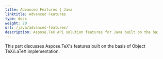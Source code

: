 ```yaml
---
title: Advanced Features | Java
linktitle: Advanced Features
type: docs
weight: 20
url: /java/advanced-features/
description: Aspose.TeX API solution features for Java built on the basis of Object TeX/LaTeX implementation are gathered in this chapter.
---
```


This part discusses Aspose.TeX's features built on the basis of Object TeX/LaTeX implementation.